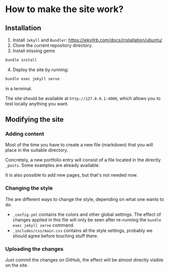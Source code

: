 # How to make the site work?

## Installation

1. Install `Jekyll` and `Bundler`: https://jekyllrb.com/docs/installation/ubuntu/
2. Clone the current repository directory.
3. Install missing gems
```bash
bundle install
```
4. Deploy the site by running:
```bash
bundle exec jekyll serve
```
in a terminal.

The site should be available at `http://127.0.0.1:4000`, which allows you to test
locally anything you want.

## Modifying the site

### Adding content

Most of the time you have to create a new file (markdown) that you will place in
the suitable directory.      

Concretely, a new portfolio entry will consist of a file located in the directly
`_posts`. Some examples are already available.

It is also possible to add new pages, but that's not needed now.

### Changing the style

The are different ways to change the style, depending on what one wants to do.
- `_config.yml` contains the colors and other global settings. The effect of changes
applied in this file will only be seen after re-running the `bundle exec jekyll serve`
command.
- `_includes/css/main.css` contains all the style settings, probably we should agree
before touching stuff there.

### Uploading the changes

Just commit the changes on GitHub, the effect will be almost directly visible
on the site.
